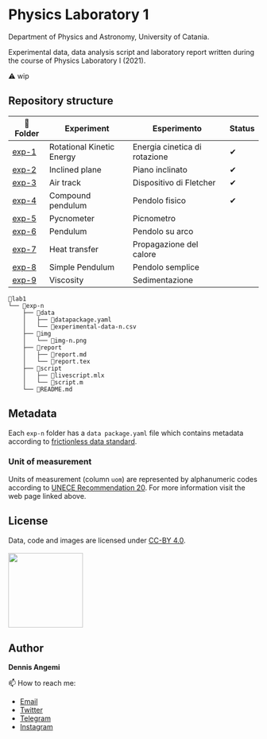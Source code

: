 # Physics Laboratory 1
Department of Physics and Astronomy, University of Catania.

Experimental data, data analysis script and laboratory report written during the course of Physics Laboratory I (2021).

⚠️ wip

## Repository structure

| 📂 Folder | Experiment                    | Esperimento | Status |
|-----------|-------------------------------|---|---|
| [exp-1](https://github.com/dennisangemi/lab1-dfa/tree/main/exp-1)     | Rotational Kinetic Energy | Energia cinetica di rotazione | ✔ |
| [exp-2](https://github.com/dennisangemi/lab1-dfa/tree/main/exp-2)     | Inclined plane            | Piano inclinato         | ✔ |
| [exp-3](https://github.com/dennisangemi/lab1-dfa/tree/main/exp-3)     | Air track                 | Dispositivo di Fletcher | ✔ |
| [exp-4](https://github.com/dennisangemi/lab1-dfa/tree/main/exp-4)     | Compound pendulum         | Pendolo fisico          | ✔ |
| [exp-5](https://github.com/dennisangemi/lab1-dfa/tree/main/exp-5)     | Pycnometer                | Picnometro              |   |
| [exp-6](https://github.com/dennisangemi/lab1-dfa/tree/main/exp-6)     | Pendulum                  | Pendolo su arco         |   |
| [exp-7](https://github.com/dennisangemi/lab1-dfa/tree/main/exp-7)     | Heat transfer             | Propagazione del calore |   |
| [exp-8](https://github.com/dennisangemi/lab1-dfa/tree/main/exp-8)     | Simple Pendulum           | Pendolo semplice        |   |
| [exp-9](https://github.com/dennisangemi/lab1-dfa/tree/main/exp-9)     | Viscosity                 | Sedimentazione          |   |

```
📂lab1
└── 📂exp-n
    ├── 📂data
    │   ├── 📄datapackage.yaml
    │   └── 📄experimental-data-n.csv
    ├── 📂img
    │   └── 📄img-n.png
    ├── 📂report
    │   ├── 📄report.md
    │   └── 📄report.tex
    ├── 📂script
    │   ├── 📄livescript.mlx
    │   └── 📄script.m
    └── 📄README.md
```

## Metadata
Each `exp-n` folder has a `data package.yaml` file which contains metadata according to [frictionless data standard](https://frictionlessdata.io/standards/#standards-toolkit).

### Unit of measurement
Units of measurement (column `uom`) are represented by alphanumeric codes according to [UNECE Recommendation 20](https://datahub.io/core/unece-units-of-measure). For more information visit the web page linked above.

## License
Data, code and images are licensed under [CC-BY 4.0](https://creativecommons.org/licenses/by/4.0/). <br> <br>
<a href="https://creativecommons.org/licenses/by/4.0/"><img src="https://mirrors.creativecommons.org/presskit/buttons/88x31/png/by.png" width="150"/></a>

## Author
**Dennis Angemi**

📫 How to reach me:
  - [Email](mailto:dennisangemi@gmail.com)
  - [Twitter](https://twitter.com/dennisangemi)
  - [Telegram](https://t.me/dennisangemi)
  - [Instagram](http://instagram.com/dennisangemi)
